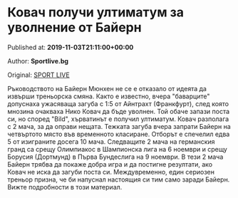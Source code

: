 
# Ковач получи ултиматум за уволнение от Байерн

Published at: **2019-11-03T21:11:00+00:00**

Author: **Sportlive.bg**

Original: [SPORT LIVE](https://www.sportlive.bg/worldfootball/germany/kovach-poluchi-ultimatum-za-uvolnenie-ot-bajern-1391461.html)

Ръководството на Байерн Мюнхен не се е отказало от идеята да извърши треньорска смяна. Както е известно, вчера "баварците" допуснаха ужасяваща загуба с 1:5 от Айнтрахт (Франкфурт), след която мнозина очакваха Нико Ковач да бъде уволнен. Той обаче запази поста си, но според "Bild", хърватинът е получил ултиматум.
Ковач разполага с 2 мача, за да оправи нещата. Тежката загуба вчера запрати Байерн на четвъртото място във временното класиране. Отборът е спечелил едва 5 от изиграните досега 10 мача.
Следващите 2 мача на германския гранд са срещу Олимпиакос в Шампионска лига на 6 ноември и срещу Борусия (Дортмунд) в Първа Бундеслига на 9 ноември. В тези 2 мача Байерн трябва да покаже добра игра и да постигне резултати, ако Ковач не иска да загуби поста си. Междувременно, един сериозен треньор призна, че би напуснал настоящия си тим само заради Байерн. Вижте подробности в този материал. 
